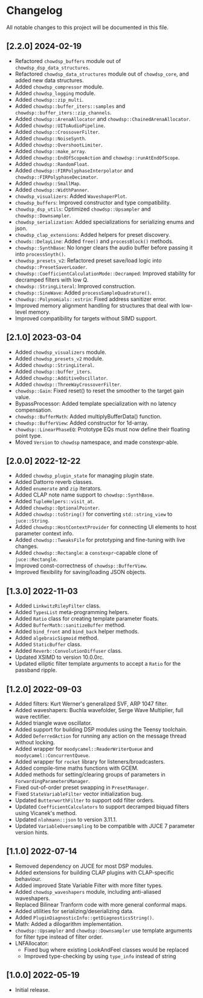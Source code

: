 # Changelog

All notable changes to this project will be documented in this file.

## [2.2.0] 2024-02-19
- Refactored `chowdsp_buffers` module out of `chowdsp_dsp_data_structures`.
- Refactored `chowdsp_data_structures` module out of `chowdsp_core`, and added new data structures.
- Added `chowdsp_compressor` module.
- Added `chowdsp_logging` module.
- Added `chowdsp::zip_multi`.
- Added `chowdsp::buffer_iters::samples` and `chowdsp::buffer_iters::zip_channels`.
- Added `chowdsp::ArenaAllocator` and `chowdsp::ChainedArenaAllocator`.
- Added `chowdsp::UIToAudioPipeline`.
- Added `chowdsp::CrossoverFilter`.
- Added `chowdsp::NoiseSynth`.
- Added `chowdsp::OvershootLimiter`.
- Added `chowdsp::make_array`.
- Added `chowdsp::EndOfScopeAction` and `chowdsp::runAtEndOfScope`.
- Added `chowdsp::RandomFloat`.
- Added `chowdsp::FIRPolyphaseInterpolator` and `chowdsp::FIRPolyphaseDecimator`.
- Added `chowdsp::SmallMap`.
- Added `chowdsp::WidthPanner`.
- `chowdsp_visualizers`: Added `WaveshaperPlot`.
- `chowdsp_buffers`: Improved constructor and type compatibility.
- `chowdsp_dsp_utils`: Optimized `chowdsp::Upsampler` and `chowdsp::Downsampler`.
- `chowdsp_serialization`: Added specializations for serializing enums and json.
- `chowdsp_clap_extensions`: Added helpers for preset discovery.
- `chowds::DelayLine`: Added `free()` and `processBlock()` methods.
- `chowdsp::SynthBase`: No longer clears the audio buffer before passing it into `processSnyth()`.
- `chowdsp_presets_v2`: Refactored preset save/load logic into `chowdsp::PresetSaverLoader`.
- `chowdsp::CoefficientCalculationMode::Decramped`: Improved stability for decramped filters with low Q.
- `chowdsp::StringLiteral`: Improved construction.
- `chowdsp::SineWave`: Added `processSampleQuadrature()`.
- `chowdsp::Polynomials::estrin`: Fixed address sanitizer error.
- Improved memory alignment handling for structures that deal with low-level memory.
- Improved compatibility for targets without SIMD support.

## [2.1.0] 2023-03-04
- Added `chowdsp_visualizers` module.
- Added `chowdsp_presets_v2` module.
- Added `chowdsp::StringLiteral`.
- Added `chowdsp::buffer_iters`.
- Added `chowdsp::AdditiveOscillator`.
- Added `chowdsp::ThreeWayCrossoverFilter`.
- `chowdsp::Gain`: Fixed reset() to reset the smoother to the target gain value.
- BypassProcessor: Added template specialization with no latency compensation.
- `chowdsp::BufferMath`: Added multiplyBufferData() function.
- `chowdsp::BufferView`: Added constructor for 1d-array.
- `chowdsp::LinearPhaseEQ`: Prototype EQs must now define their floating point type.
- Moved `Version` to `chowdsp` namespace, and made constexpr-able.

## [2.0.0] 2022-12-22
- Added `chowdsp_plugin_state` for managing plugin state.
- Added Dattorro reverb classes.
- Added `enumerate` and `zip` iterators.
- Added CLAP note name support to `chowdsp::SynthBase`.
- Added `TupleHelpers::visit_at`.
- Added `chowdsp::OptionalPointer`.
- Added `chowdsp::toString()` for converting `std::string_view` to `juce::String`.
- Added `chowdsp::HostContextProvider` for connecting UI elements to host parameter context info.
- Added `chowdsp::TweaksFile` for prototyping and fine-tuning with live changes.
- Added `chowdsp::Rectangle`: a `constexpr`-capable clone of `juce::Rectangle`.
- Improved const-correctness of `chowdsp::BufferView`.
- Improved flexibility for saving/loading JSON objects.

## [1.3.0] 2022-11-03
- Added `LinkwitzRileyFilter` class.
- Added `TypesList` meta-programming helpers.
- Added `Ratio` class for creating template parameter floats.
- Added `BufferMath::sanitizeBuffer` method.
- Added `bind_front` and `bind_back` helper methods.
- Added `algebraicSigmoid` method.
- Added `StaticBuffer` class.
- Added `Reverb::ConvolutionDiffuser` class.
- Updated XSIMD to version 10.0.0rc.
- Updated elliptic filter template arguments to accept a `Ratio` for the passband ripple.

## [1.2.0] 2022-09-03
- Added filters: Kurt Werner's generalized SVF, ARP 1047 filter.
- Added waveshapers: Buchla wavefolder, Serge Wave Multiplier, full wave rectifier.
- Added triangle wave oscillator.
- Added support for building DSP modules using the Teensy toolchain.
- Added `DeferredAction` for running any action on the message thread without locking.
- Added wrapper for `moodycamel::ReaderWriterQueue` and `moodycamel::ConcurrentQueue`.
- Added wrapper for `rocket` library for listeners/broadcasters.
- Added compile-time maths functions with GCEM.
- Added methods for setting/clearing groups of parameters in `ForwardingParametersManager`.
- Fixed out-of-order preset swapping in `PresetManager`.
- Fixed `StateVariableFilter` vector initialization bug.
- Updated `ButterworthFilter` to support odd filter orders.
- Updated `CoefficientCalculators` to support decramped biquad filters using Vicanek's method.
- Updated `nlohmann::json` to version 3.11.1.
- Updated `VariableOversampling` to be compatible with JUCE 7 parameter version hints.

## [1.1.0] 2022-07-14
- Removed dependency on JUCE for most DSP modules.
- Added extensions for building CLAP plugins with CLAP-specific behaviour.
- Added improved State Variable Filter with more filter types.
- Added `chowdsp_waveshapers` module, including anti-aliased waveshapers.
- Replaced Bilinear Tranform code with more general conformal maps.
- Added utilities for serializing/deserializing data.
- Added `PluginDiagnosticInfo::getDiagnosticsString()`.
- Math: Added a dilogarithm implementation.
- `chowdsp::Upsampler` and `chowdsp::Downsampler` use template arguments for filter type instead of filter order.
- LNFAllocator:
  - Fixed bug where existing LookAndFeel classes would be replaced
  - Improved type-checking by using `type_info` instead of string

## [1.0.0] 2022-05-19
- Initial release.
